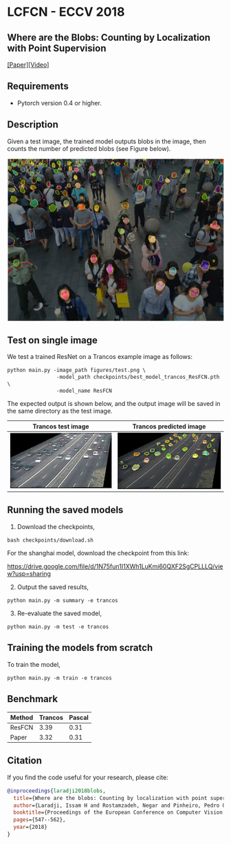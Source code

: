 # LCFCN - ECCV 2018
## Where are the Blobs: Counting by Localization with Point Supervision
[[Paper]](https://arxiv.org/abs/1807.09856)[[Video]](https://youtu.be/DHKD8LGvX6c)

## Requirements

- Pytorch version 0.4 or higher.

## Description
Given a test image, the trained model outputs blobs in the image, then counts the number of predicted blobs (see Figure below).

![Shanghai test image](figures/shanghai.png)

## Test on single image

We test a trained ResNet on a Trancos example image as follows:

```
python main.py -image_path figures/test.png \
                -model_path checkpoints/best_model_trancos_ResFCN.pth \
                -model_name ResFCN
```

The expected output is shown below, and the output image will be saved in the same directory as the test image.

Trancos test image           |  Trancos predicted image
:-------------------------:|:-------------------------:
![Trancos test image](figures/test.png) |  ![Trancos pred image](figures/test.png_blobs_count:32.png)


## Running the saved models

1. Download the checkpoints,
```
bash checkpoints/download.sh
```
For the shanghai model, download the checkpoint from this link:

https://drive.google.com/file/d/1N75fun1I1XWh1LuKmi60QXF2SgCPLLLQ/view?usp=sharing

2. Output the saved results,

```
python main.py -m summary -e trancos
```

3. Re-evaluate the saved model,

```
python main.py -m test -e trancos
```


## Training the models from scratch

To train the model,

```
python main.py -m train -e trancos
```


## Benchmark

| Method           | Trancos | Pascal|
|------------------|---------|-------|
| ResFCN           | 3.39    | 0.31   |  
| Paper            | 3.32    | 0.31   | 




## Citation 
If you find the code useful for your research, please cite:

```bibtex
@inproceedings{laradji2018blobs,
  title={Where are the blobs: Counting by localization with point supervision},
  author={Laradji, Issam H and Rostamzadeh, Negar and Pinheiro, Pedro O and Vazquez, David and Schmidt, Mark},
  booktitle={Proceedings of the European Conference on Computer Vision (ECCV)},
  pages={547--562},
  year={2018}
}
```
